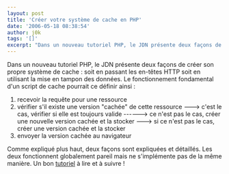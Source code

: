 ```yaml
---
layout: post
title: 'Créer votre système de cache en PHP'
date: '2006-05-18 08:38:54'
author: j0k
tags: '[]'
excerpt: "Dans un nouveau tutoriel PHP, le JDN présente deux façons de créer son propre système de cache : soit en passant les en-têtes HTTP soit en utilisant la mise en tampon des données.     \nLe fonctionnement fondamental d'un script de cache pourrait ce définir ainsi :  \n  \n1. recevoir la requête pour une ressource   2. vérifier s'il existe une      …"
---
```


Dans un nouveau tutoriel PHP, le JDN présente deux façons de créer son propre système de cache : soit en passant les en-têtes HTTP soit en utilisant la mise en tampon des données.
Le fonctionnement fondamental d'un script de cache pourrait ce définir ainsi :

1. recevoir la requête pour une ressource
2. vérifier s'il existe une version &quot;cachée&quot; de cette ressource   ---&gt; c'est le cas, vérifier si elle est toujours valide   ------&gt; ce n'est pas le cas, créer une nouvelle version cachée et la stocker   ---&gt; si ce n'est pas le cas, créer une version cachée et la stocker
3. envoyer la version cachée au navigateur

Comme expliqué plus haut, deux façons sont expliquées et détaillés. Les deux fonctionnent globalement pareil mais ne s'implémente pas de la même manière.   Un bon [tutoriel](http://developpeur.journaldunet.com/tutoriel/php/060515-php-cache-serveur-1.shtml) à lire et à suivre !

